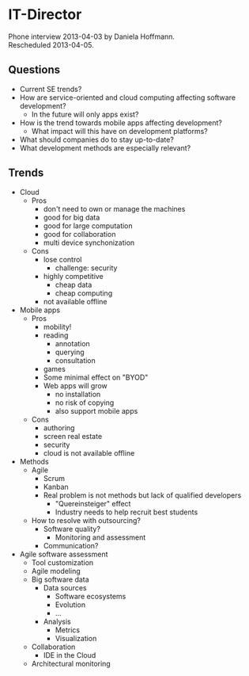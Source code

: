 # IT-Director  
  
Phone interview 2013-04-03 by Daniela Hoffmann.  
Rescheduled 2013-04-05.  
  
## Questions  
  
* Current SE trends?  
* How are service-oriented and cloud computing affecting software development?  
    * In the future will only apps exist?  
* How is the trend towards mobile apps affecting development?  
    * What impact will this have on development platforms?  
* What should companies do to stay up-to-date?  
* What development methods are especially relevant?  
  
## Trends  
  
* Cloud  
    * Pros  
        * don't need to own or manage the machines  
        * good for big data  
        * good for large computation  
        * good for collaboration  
        * multi device synchonization  
    * Cons  
        * lose control  
            * challenge: security  
        * highly competitive  
            * cheap data  
            * cheap computing  
        * not available offline  
* Mobile apps  
    * Pros  
        * mobility!  
        * reading  
            * annotation  
            * querying  
            * consultation  
        * games  
        * Some minimal effect on "BYOD"  
        * Web apps will grow  
            * no installation  
            * no risk of copying  
            * also support mobile apps  
    * Cons  
        * authoring  
        * screen real estate  
        * security  
        * cloud is not available offline  
* Methods  
    * Agile  
        * Scrum  
        * Kanban  
        * Real problem is not methods but lack of qualified developers  
            * "Quereinsteiger" effect  
            * Industry needs to help recruit best students  
    * How to resolve with outsourcing?  
        * Software quality?  
            * Monitoring and assessment  
        * Communication?  
* Agile software assessment  
    * Tool customization  
    * Agile modeling  
    * Big software data  
        * Data sources  
            * Software ecosystems  
            * Evolution  
            * ...  
        * Analysis  
            * Metrics  
            * Visualization  
    * Collaboration  
        * IDE in the Cloud  
    * Architectural monitoring  
